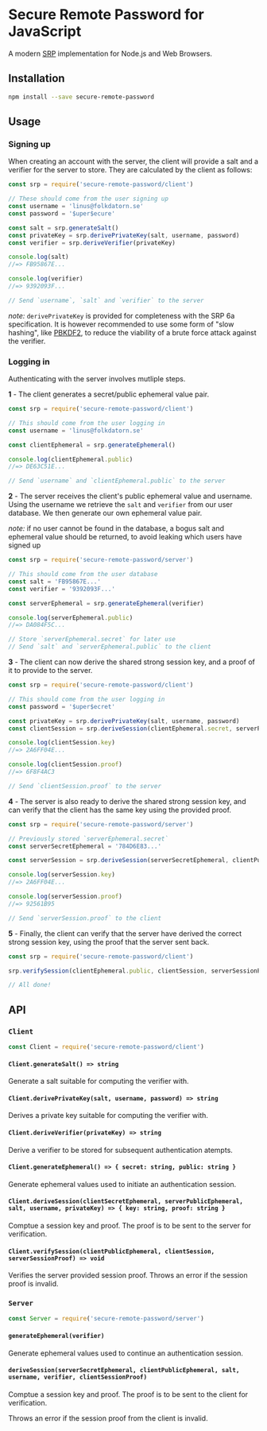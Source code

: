 # Secure Remote Password for JavaScript

A modern [SRP](http://srp.stanford.edu) implementation for Node.js and Web Browsers.

## Installation

```sh
npm install --save secure-remote-password
```

## Usage

### Signing up

When creating an account with the server, the client will provide a salt and a verifier for the server to store. They are calculated by the client as follows:

```js
const srp = require('secure-remote-password/client')

// These should come from the user signing up
const username = 'linus@folkdatorn.se'
const password = '$uper$ecure'

const salt = srp.generateSalt()
const privateKey = srp.derivePrivateKey(salt, username, password)
const verifier = srp.deriveVerifier(privateKey)

console.log(salt)
//=> FB95867E...

console.log(verifier)
//=> 9392093F...

// Send `username`, `salt` and `verifier` to the server
```

*note:* `derivePrivateKey` is provided for completeness with the SRP 6a specification. It is however recommended to use some form of "slow hashing", like [PBKDF2](https://en.wikipedia.org/wiki/PBKDF2), to reduce the viability of a brute force attack against the verifier.

### Logging in

Authenticating with the server involves mutliple steps.

**1** - The client generates a secret/public ephemeral value pair.

```js
const srp = require('secure-remote-password/client')

// This should come from the user logging in
const username = 'linus@folkdatorn.se'

const clientEphemeral = srp.generateEphemeral()

console.log(clientEphemeral.public)
//=> DE63C51E...

// Send `username` and `clientEphemeral.public` to the server
```

**2** - The server receives the client's public ephemeral value and username. Using the username we retrieve the `salt` and `verifier` from our user database. We then generate our own ephemeral value pair.

*note:* if no user cannot be found in the database, a bogus salt and ephemeral value should be returned, to avoid leaking which users have signed up

```js
const srp = require('secure-remote-password/server')

// This should come from the user database
const salt = 'FB95867E...'
const verifier = '9392093F...'

const serverEphemeral = srp.generateEphemeral(verifier)

console.log(serverEphemeral.public)
//=> DA084F5C...

// Store `serverEphemeral.secret` for later use
// Send `salt` and `serverEphemeral.public` to the client
```

**3** - The client can now derive the shared strong session key, and a proof of it to provide to the server.

```js
const srp = require('secure-remote-password/client')

// This should come from the user logging in
const password = '$uper$ecret'

const privateKey = srp.derivePrivateKey(salt, username, password)
const clientSession = srp.deriveSession(clientEphemeral.secret, serverPublicEphemeral, salt, username, privateKey)

console.log(clientSession.key)
//=> 2A6FF04E...

console.log(clientSession.proof)
//=> 6F8F4AC3

// Send `clientSession.proof` to the server
```

**4** - The server is also ready to derive the shared strong session key, and can verify that the client has the same key using the provided proof.

```js
const srp = require('secure-remote-password/server')

// Previously stored `serverEphemeral.secret`
const serverSecretEphemeral = '784D6E83...'

const serverSession = srp.deriveSession(serverSecretEphemeral, clientPublicEphemeral, salt, username, verifier, clientSessionProof)

console.log(serverSession.key)
//=> 2A6FF04E...

console.log(serverSession.proof)
//=> 92561B95

// Send `serverSession.proof` to the client
```

**5** - Finally, the client can verify that the server have derived the correct strong session key, using the proof that the server sent back.

```js
const srp = require('secure-remote-password/client')

srp.verifySession(clientEphemeral.public, clientSession, serverSessionProof)

// All done!
```

## API

### `Client`

```js
const Client = require('secure-remote-password/client')
```

#### `Client.generateSalt() => string`

Generate a salt suitable for computing the verifier with.

#### `Client.derivePrivateKey(salt, username, password) => string`

Derives a private key suitable for computing the verifier with.

#### `Client.deriveVerifier(privateKey) => string`

Derive a verifier to be stored for subsequent authentication atempts.

#### `Client.generateEphemeral() => { secret: string, public: string }`

Generate ephemeral values used to initiate an authentication session.

#### `Client.deriveSession(clientSecretEphemeral, serverPublicEphemeral, salt, username, privateKey) => { key: string, proof: string }`

Comptue a session key and proof. The proof is to be sent to the server for verification.

#### `Client.verifySession(clientPublicEphemeral, clientSession, serverSessionProof) => void`

Verifies the server provided session proof. Throws an error if the session proof is invalid.

### `Server`

```js
const Server = require('secure-remote-password/server')
```

#### `generateEphemeral(verifier)`

Generate ephemeral values used to continue an authentication session.

#### `deriveSession(serverSecretEphemeral, clientPublicEphemeral, salt, username, verifier, clientSessionProof)`

Comptue a session key and proof. The proof is to be sent to the client for verification.

Throws an error if the session proof from the client is invalid.
